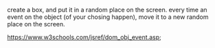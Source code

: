 create a box, and put it in a random place on the screen.
every time an event on the object (of your chosing happen), move it to a new random place on the screen.

https://www.w3schools.com/jsref/dom_obj_event.asp;

